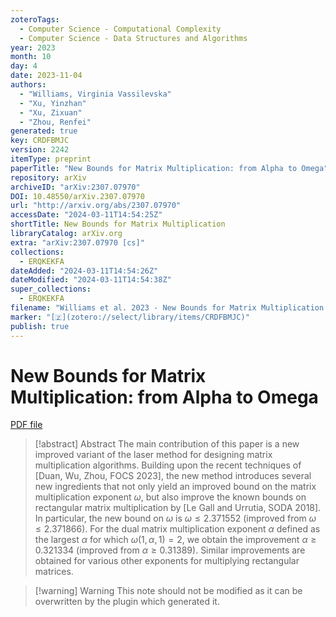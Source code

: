 ```yaml
---
zoteroTags:
  - Computer Science - Computational Complexity
  - Computer Science - Data Structures and Algorithms
year: 2023
month: 10
day: 4
date: 2023-11-04
authors:
  - "Williams, Virginia Vassilevska"
  - "Xu, Yinzhan"
  - "Xu, Zixuan"
  - "Zhou, Renfei"
generated: true
key: CRDFBMJC
version: 2242
itemType: preprint
paperTitle: "New Bounds for Matrix Multiplication: from Alpha to Omega"
repository: arXiv
archiveID: "arXiv:2307.07970"
DOI: 10.48550/arXiv.2307.07970
url: "http://arxiv.org/abs/2307.07970"
accessDate: "2024-03-11T14:54:25Z"
shortTitle: New Bounds for Matrix Multiplication
libraryCatalog: arXiv.org
extra: "arXiv:2307.07970 [cs]"
collections:
  - ERQKEKFA
dateAdded: "2024-03-11T14:54:26Z"
dateModified: "2024-03-11T14:54:38Z"
super_collections:
  - ERQKEKFA
filename: "Williams et al. 2023 - New Bounds for Matrix Multiplication: from Alpha to Omega.pdf"
marker: "[🇿](zotero://select/library/items/CRDFBMJC)"
publish: true
---
```

# New Bounds for Matrix Multiplication: from Alpha to Omega

[PDF file](/Papers/PDFs/Williams%20et%20al.%202023%20-%20New%20Bounds%20for%20Matrix%20Multiplication:%20from%20Alpha%20to%20Omega.pdf)

> [!abstract] Abstract
> The main contribution of this paper is a new improved variant of the laser method for designing matrix multiplication algorithms. Building upon the recent techniques of [Duan, Wu, Zhou, FOCS 2023], the new method introduces several new ingredients that not only yield an improved bound on the matrix multiplication exponent $\omega$, but also improve the known bounds on rectangular matrix multiplication by [Le Gall and Urrutia, SODA 2018]. In particular, the new bound on $\omega$ is $\omega\le 2.371552$ (improved from $\omega\le 2.371866$). For the dual matrix multiplication exponent $\alpha$ defined as the largest $\alpha$ for which $\omega(1,\alpha,1)=2$, we obtain the improvement $\alpha \ge 0.321334$ (improved from $\alpha \ge 0.31389$). Similar improvements are obtained for various other exponents for multiplying rectangular matrices.

>[!warning] Warning
> This note should not be modified as it can be overwritten by the plugin which generated it.


